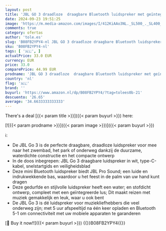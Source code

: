 ```yaml
---
layout: post
title: 'JBL GO 3 draadloze  draagbare Bluetooth luidspreker met geïntegreerde lus voor onderweg  USB C-oplaadkabel  wit'
date: 2024-09-23 19:51:25
image: 'https://m.media-amazon.com/images/I/412KiAAo3NL._SL500_._SL400_.jpg'
comments: true
category: ofertas
author: 'tole.es'
slug: 'B08FB2YPY4-nl JBL GO 3 draadloze draagbare Bluetooth luidspreker met...'
sku: 'B08FB2YPY4-nl'
tags: [ '🇳🇱', ]
actualPrice: 33.0 EUR
currency: EUR
price: 33.0
comparePrice: 44.99 EUR
prodname: 'JBL GO 3 draadloze  draagbare Bluetooth luidspreker met geïntegreerde lus voor onderweg  USB C-oplaadkabel  wit'
country: 'nl'
flag: '🇳🇱'
brand: ''
buyurl: 'https://www.amazon.nl/dp/B08FB2YPY4/?tag=tolees0b-21'
descuento: '26.65'
average: '34.6633333333333'
---
```


There's a deal [{{< param title >}}]({{< param buyurl >}})  here:

[![{{< param prodname >}}]({{< param image >}})]({{< param buyurl >}})

ℹ️:

- De JBL Go 3 is de perfecte draagbare, draadloze luidspreker voor mee naar het zwembad, het park of onderweg dankzij de duurzame, waterdichte constructie en het compacte ontwerp
- In de doos inbegrepen: JBL Go 3 draagbare luidspreker in wit, type-C-kabel, snelstartgids en veiligheidsblad
- Deze mini Bluetooth luidspreker biedt JBL Pro Sound; een luide en indrukwekkende bas, waardoor u het feest in de palm van uw hand kunt dragen
- Deze gedurfde en stijlvolle luidspreker heeft een water; en stofdicht ontwerp, compleet met een geïntegreerde lus; Dit maakt reizen met muziek gemakkelijk en leuk, waar u ook bent
- De JBL Go 3 is dé luidspreker voor muziekliefhebbers die veel onderweg zijn; met 5 uur afspeeltijd na één keer opladen en Bluetooth 5-1 om connectiviteit met uw mobiele apparaten te garanderen

[🛒 Buy it now!!]({{< param buyurl >}})
{{<world>}}B08FB2YPY4{{</world>}}
